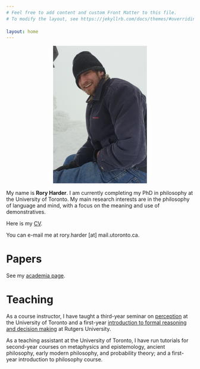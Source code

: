 ```yaml
---
# Feel free to add content and custom Front Matter to this file.
# To modify the layout, see https://jekyllrb.com/docs/themes/#overriding-theme-defaults

layout: home
---
```


<center><img src="mountpicture.png" style="max-width:50%;"></center>

>
>
>
>
>

My name is <b>Rory Harder</b>. I am currently completing my PhD in philosophy at the University of Toronto. My main research interests are in the philosophy of language and mind, with a focus on the meaning and use of demonstratives.

Here is my <a href="RH_FULLCV.pdf">CV</a>.

You can e-mail me at rory.harder [at] mail.utoronto.ca.

# Papers

See my [academia page](https://utoronto.academia.edu/RoryHarder).

# Teaching

As a course instructor, I have taught a third-year seminar on <a href="rh-mind-syllabus.pdf">perception</a> at the University of Toronto and a first-year <a href="syllabus.pdf">introduction to formal reasoning and decision making</a> at Rutgers University.

As a teaching assistant at the University of Toronto, I have run tutorials for second-year courses on metaphysics and epistemology, ancient philosophy, early modern philosophy, and probability theory; and a first-year introduction to philosophy course.





